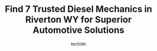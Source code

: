 ---
layout: ampstory
image: https://images.unsplash.com/photo-1619844175408-c05947985e2d?ixlib=rb-4.0.3&ixid=MnwxMjA3fDB8MHxwaG90by1wYWdlfHx8fGVufDB8fHx8&auto=format&fit=crop&w=640&h=853&q=80
author: techidn
featured: false
description: Experience the excellence of automotive service by visiting the 7 best Diesel Mechanic in Riverton WY, USA. With their expertise, attention to detail, and commitment to customer satisfaction
title: Find 7 Trusted Diesel Mechanics in Riverton WY for Superior Automotive Solutions
cover:
   title: Find 7 Trusted Diesel Mechanics in Riverton WY for Superior Automotive Solutions
   subtitle: Rickpate
   background: https://images.unsplash.com/photo-1619844175408-c05947985e2d?ixlib=rb-4.0.3&ixid=MnwxMjA3fDB8MHxwaG90by1wYWdlfHx8fGVufDB8fHx8&auto=format&fit=crop&w=640&h=853&q=80

pages: 
 - layout: thirds
   top: <h1>#1 Extra Care Auto Repair</h1>
   bottom: "<p>Great experience!  They really went the extra mile to have services complete before a trip, even when a part didnt come as planned.</p>"
   background: https://www.knot35.com/toplist/wp-content/uploads/2023/06/best-diesel-mechanic-1-in-riverton-wy-1685840730.jpeg
   backgroundblur: true
 - layout: thirds
   top: <h1>#2 Gunners Automotive Center Inc</h1>
   bottom: "<p>810 Porter Ave, Riverton, WY 82501, United States</p>"
   background: https://www.knot35.com/toplist/wp-content/uploads/2023/06/best-diesel-mechanic-2-in-riverton-wy-1685840730.jpeg
   cta:
      link: https://www.knot35.com/toplist/find-7-trusted-diesel-mechanics-in-riverton-wy-for-superior-automotive-solutions/
      text: Find 7 Trusted Diesel Mechanics in Riverton WY for Superior Automotive Solutions
 - layout: thirds
   top: <h1>#3 Stork Autobody Inc.</h1>
   bottom: "<p>841 Miniweb Ave, Riverton, WY 82501, United States</p>"
   background: https://www.knot35.com/toplist/wp-content/uploads/2023/06/best-diesel-mechanic-3-in-riverton-wy-1685840731.jpeg
   cta:
      link: https://www.knot35.com/toplist/find-7-trusted-diesel-mechanics-in-riverton-wy-for-superior-automotive-solutions/
      text: Find 7 Trusted Diesel Mechanics in Riverton WY for Superior Automotive Solutions
 - layout: thirds
   top: <h1>#4 Fix It Right Auto and Truck Repair</h1>
   bottom: "<p>660 W Monroe Ave, Riverton, WY 82501, United States</p>"
   background: https://images.unsplash.com/photo-1632260260864-caf7fde5ec36?ixlib=rb-4.0.3&ixid=MnwxMjA3fDB8MHxwaG90by1wYWdlfHx8fGVufDB8fHx8&auto=format&fit=crop&w=640&h=853&q=80
   cta:
      link: https://www.knot35.com/toplist/find-7-trusted-diesel-mechanics-in-riverton-wy-for-superior-automotive-solutions/
      text: Find 7 Trusted Diesel Mechanics in Riverton WY for Superior Automotive Solutions
 - layout: thirds
   top: <h1>#5 Top of the Hill Auto Repair</h1>
   bottom: "<p>396 S 4th St W, Riverton, WY 82501, United States</p>"
   background: https://images.unsplash.com/photo-1574169208507-84376144848b?ixlib=rb-4.0.3&ixid=MnwxMjA3fDB8MHxwaG90by1wYWdlfHx8fGVufDB8fHx8&auto=format&fit=crop&w=640&h=853&q=80
   cta:
      link: https://www.knot35.com/toplist/find-7-trusted-diesel-mechanics-in-riverton-wy-for-superior-automotive-solutions/
      text: Find 7 Trusted Diesel Mechanics in Riverton WY for Superior Automotive Solutions
 - layout: thirds
   top: <h1>#6 Bobs Auto & Equipment Repair</h1>
   bottom: "<p>800 E Monroe Ave, Riverton, WY 82501, United States</p>"
   background: https://images.unsplash.com/photo-1540457036297-448b6b99e91c?ixlib=rb-4.0.3&ixid=MnwxMjA3fDB8MHxwaG90by1wYWdlfHx8fGVufDB8fHx8&auto=format&fit=crop&w=640&h=853&q=80
   cta:
      link: https://www.knot35.com/toplist/find-7-trusted-diesel-mechanics-in-riverton-wy-for-superior-automotive-solutions/
      text: Find 7 Trusted Diesel Mechanics in Riverton WY for Superior Automotive Solutions
 - layout: thirds
   top: <h1>#7 Perrys Truck & Diesel Inc</h1>
   bottom: "<p>912 Porter Ave, Riverton, WY 82501, United States</p>"
   background: https://images.unsplash.com/photo-1618005182384-a83a8bd57fbe?ixlib=rb-4.0.3&ixid=MnwxMjA3fDB8MHxwaG90by1wYWdlfHx8fGVufDB8fHx8&auto=format&fit=crop&w=640&h=853&q=80
   cta:
      link: https://www.knot35.com/toplist/find-7-trusted-diesel-mechanics-in-riverton-wy-for-superior-automotive-solutions/
      text: Find 7 Trusted Diesel Mechanics in Riverton WY for Superior Automotive Solutions
 - layout: thirds
   middle: Continue reading...
   background: https://images.unsplash.com/photo-1524169358666-79f22534bc6e?ixlib=rb-4.0.3&ixid=MnwxMjA3fDB8MHxwaG90by1wYWdlfHx8fGVufDB8fHx8&auto=format&fit=crop&w=640&h=853&q=80
   cta:
      link: https://www.knot35.com/toplist/find-7-trusted-diesel-mechanics-in-riverton-wy-for-superior-automotive-solutions/
      text: Find 7 Trusted Diesel Mechanics in Riverton WY for Superior Automotive Solutions
      
---